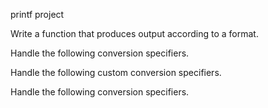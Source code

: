 printf project

Write a function that produces output according to a format.

Handle the following conversion specifiers.

Handle the following custom conversion specifiers.

Handle the following conversion specifiers.
